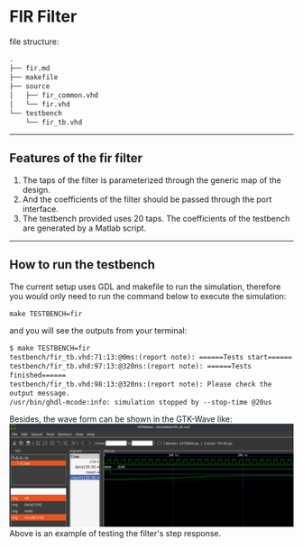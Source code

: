 # FIR Filter

file structure:
```
.
├── fir.md
├── makefile
├── source
│   ├── fir_common.vhd
│   └── fir.vhd
└── testbench
    └── fir_tb.vhd
```
---
## Features of the fir filter

1. The taps of the filter is parameterized through the generic map of the design.
2. And the coefficients of the filter should be passed through the port interface.
3. The testbench provided uses 20 taps. The coefficients of the testbench are generated by a Matlab script.

---
## How to run the testbench
The current setup uses GDL and makefile to run the simulation, therefore you would only need to run the command below to execute the simulation:
```
make TESTBENCH=fir
```
and you will see the outputs from your terminal:
```
$ make TESTBENCH=fir
testbench/fir_tb.vhd:71:13:@0ms:(report note): ======Tests start======
testbench/fir_tb.vhd:97:13:@320ns:(report note): ======Tests finished======
testbench/fir_tb.vhd:98:13:@320ns:(report note): Please check the output message.
/usr/bin/ghdl-mcode:info: simulation stopped by --stop-time @20us
```
Besides, the wave form can be shown in the GTK-Wave like:
![capture_gtk_wave](documents/wave_cap0.png)
Above is an example of testing the filter's step response.